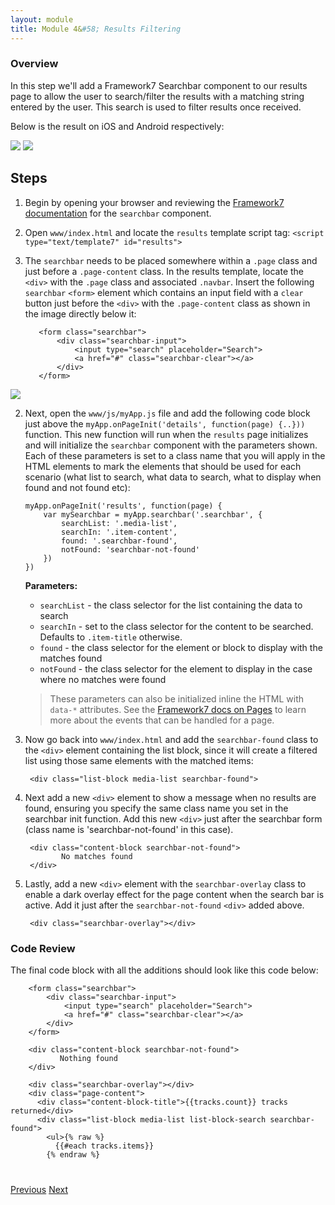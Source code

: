 ```yaml
---
layout: module
title: Module 4&#58; Results Filtering
---
```


### Overview
In this step we'll add a Framework7 Searchbar component to our results page to allow the user to search/filter the results with a matching string
entered by the user. This search is used to filter results once received. 

Below is the result on iOS and Android respectively:

   <img class="screenshot-md2" src="images/ios-searchbar.png"/>
   <img class="screenshot-md2" src="images/android-searchbar.png"/>
    
## Steps
1. Begin by opening your browser and reviewing the [Framework7 documentation](http://framework7.io/docs/searchbar.html) for the `searchbar` component.
1. Open `www/index.html` and locate the `results` template script tag:
            ```
            <script type="text/template7" id="results">
            ```

2. The `searchbar` needs to be placed somewhere within a `.page` class and just before a `.page-content` class. In the results template, locate the `<div>` with the `.page` class and associated `.navbar`. 
Insert the following `searchbar` `<form>` element which contains an input field with a `clear` button just 
before the `<div>` with the `.page-content` class as shown in the image directly below it:

          <form class="searchbar">
              <div class="searchbar-input">
                  <input type="search" placeholder="Search">
                  <a href="#" class="searchbar-clear"></a>
              </div>      
          </form>

  <img class="screenshot2" src="images/search-loc.png"/>
  
2. Next, open the `www/js/myApp.js` file and add the following code block just above the `myApp.onPageInit('details', function(page) {..}))` function. 
This new function will run when the `results` page initializes and will initialize the `searchbar` component
with the parameters shown. Each of these parameters is set to a class name that you will apply in the HTML
elements to mark the elements that should be used for each scenario (what list to search, what data to search, 
what to display when found and not found etc): 

       myApp.onPageInit('results', function(page) {
           var mySearchbar = myApp.searchbar('.searchbar', {
               searchList: '.media-list',
               searchIn: '.item-content',
               found: '.searchbar-found',
               notFound: 'searchbar-not-found'
           })
       })   

   **Parameters:**
   - `searchList` - the class selector for the list containing the data to search
   - `searchIn` - set to the class selector for the content to be searched. Defaults to `.item-title` otherwise.
   - `found` - the class selector for the element or block to display with the matches found
   - `notFound` - the class selector for the element to display in the case where no matches were found
   
   >These parameters can also be initialized inline the HTML with `data-*` attributes. 
  See the [Framework7 docs on Pages](http://framework7.io/docs/pages.html) to learn more about the events that can be handled for a page.

3. Now go back into `www/index.html`  and add the `searchbar-found` class to the `<div>` element containing 
the list block, since it will create a filtered list using those same elements with the matched items:

        <div class="list-block media-list searchbar-found">
        
4. Next add a new `<div>` element to show a message when no results are found, ensuring you specify the same class name you set in the 
searchbar init function. Add this new `<div>` just after the searchbar form (class name is 'searchbar-not-found' in this case).

        <div class="content-block searchbar-not-found">
               No matches found
        </div>

2. Lastly, add a new `<div>` element with the `searchbar-overlay` class to enable a dark overlay effect for the page content when the search bar is active. 
Add it just after the `searchbar-not-found` `<div>` added above.

        <div class="searchbar-overlay"></div>

### Code Review
The final code block with all the additions should look like this code below:

        <form class="searchbar">
            <div class="searchbar-input">
                <input type="search" placeholder="Search">
                <a href="#" class="searchbar-clear"></a>
            </div>            
        </form>

        <div class="content-block searchbar-not-found">
               Nothing found
        </div>

        <div class="searchbar-overlay"></div>
        <div class="page-content">
          <div class="content-block-title">{{tracks.count}} tracks returned</div>
          <div class="list-block media-list list-block-search searchbar-found">
            <ul>{% raw %}
              {{#each tracks.items}}
            {% endraw %}

             


<div class="row" style="margin-top:40px;">
<div class="col-sm-12">
<a href="lesson3.html" class="btn btn-default"><i class="glyphicon glyphicon-chevron-left"></i> Previous</a>
<a href="lesson5.html" class="btn btn-default pull-right">Next <i class="glyphicon
glyphicon-chevron-right"></i></a>
</div>
</div>
